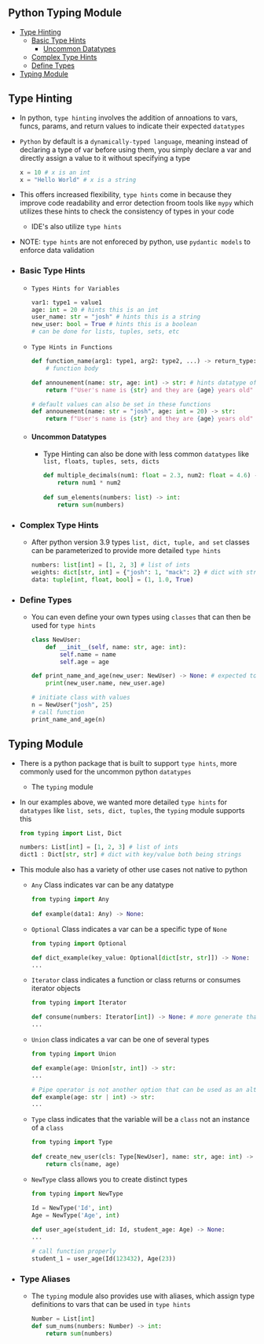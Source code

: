 ## Python Typing Module
- [Type Hinting](#type-hinting)
  - [Basic Type Hints](#basic-type-hints)
    - [Uncommon Datatypes](#uncommon-datatypes)
  - [Complex Type Hints](#complex-type-hints)
  - [Define Types](#define-types)
- [Typing Module](#typing-module)
 

## Type Hinting
* In python, `type hinting` involves the addition of annoations to vars, funcs, params, and return values to indicate their expected `datatypes`
* `Python` by default is a `dynamically-typed language`, meaning instead of declaring a type of var before using them, you simply declare a var and directly assign a value to it without specifying a type
  
  ```python
  x = 10 # x is an int
  x = "Hello World" # x is a string
  ```

* This offers increased flexibility, `type hints` come in because they improve code readability and error detection froom tools like `mypy` which utilizes these hints to check the consistency of types in your code
  - IDE's also utilize `type hints`
* NOTE: `type hints` are not enforeced by python, use `pydantic models` to enforce data validation

- ### Basic Type Hints
  * `Types Hints for Variables`
    
    ```python
    var1: type1 = value1
    age: int = 20 # hints this is an int
    user_name: str = "josh" # hints this is a string
    new_user: bool = True # hints this is a boolean
    # can be done for lists, tuples, sets, etc
    ```

  * `Type Hints in Functions`

    ```python
    def function_name(arg1: type1, arg2: type2, ...) -> return_type:
        # function body

    def announement(name: str, age: int) -> str: # hints datatype of params and hints that this function will return a string
        return f"User's name is {str} and they are {age} years old"

    # default values can also be set in these functions
    def announement(name: str = "josh", age: int = 20) -> str:
        return f"User's name is {str} and they are {age} years old"
    ```

  - #### Uncommon Datatypes
    * Type Hinting can also be done with less common `datatypes` like `list, floats, tuples, sets, dicts`
    
      ```python
      def multiple_decimals(num1: float = 2.3, num2: float = 4.6) -> float:
          return num1 * num2
 
      def sum_elements(numbers: list) -> int:
          return sum(numbers)
      ```

- ### Complex Type Hints
  * After python version 3.9 types `list, dict, tuple, and set` classes can be parameterized to provide more detailed `type hints`

    ```python
    numbers: list[int] = [1, 2, 3] # list of ints
    weights: dict[str, int] = {"josh": 1, "mack": 2} # dict with string keys and int values
    data: tuple[int, float, bool] = (1, 1.0, True)
    ```

- ### Define Types
  * You can even define your own types using `classes` that can then be used for `type hints`

    ```python
    class NewUser:
        def __init__(self, name: str, age: int):
            self.name = name
            self.age = age

    def print_name_and_age(new_user: NewUser) -> None: # expected to return `None` value
        print(new_user.name, new_user.age)

    # initiate class with values
    n = NewUser("josh", 25)
    # call function
    print_name_and_age(n)
    ```

## Typing Module
* There is a python package that is built to support `type hints`, more commonly used for the uncommon python `datatypes`
  - The `typing` module

* In our examples above, we wanted more detailed `type hints` for `datatypes` like `list, sets, dict, tuples`, the `typing` module supports this

  ```python
  from typing import List, Dict
  
  numbers: List[int] = [1, 2, 3] # list of ints
  dict1 : Dict[str, str] # dict with key/value both being strings
  ```

* This module also has a variety of other use cases not native to python
  - `Any` Class indicates var can be any datatype

    ```python
    from typing import Any
 
    def example(data1: Any) -> None:
    ```

  - `Optional` Class indicates a var can be a specific type of `None`

    ```python
    from typing import Optional

    def dict_example(key_value: Optional[dict[str, str]]) -> None:
    ...
    ```

  - `Iterator` class indicates a function or class returns or consumes iterator objects

    ```python
    from typing import Iterator

    def consume(numbers: Iterator[int]) -> None: # more generate than something like 'List'
    ...
    ```

  - `Union` class indicates a var can be one of several types

    ```python
    from typing import Union

    def example(age: Union[str, int]) -> str:
    ...
    
    # Pipe operator is not another option that can be used as an alternative to this class
    def example(age: str | int) -> str:
    ...
    ```

  - `Type` class indicates that the variable will be a `class` not an instance of a `class`

    ```python
    from typing import Type
   
    def create_new_user(cls: Type[NewUser], name: str, age: int) -> NewUser:
        return cls(name, age)
    ```

  - `NewType` class allows you to create distinct types

    ```python
    from typing import NewType

    Id = NewType('Id', int)
    Age = NewType('Age', int)
 
    def user_age(student_id: Id, student_age: Age) -> None:
    ...

    # call function properly
    student_1 = user_age(Id(123432), Age(23))
    ```

- ### Type Aliases
  * The `typing` module also provides use with aliases, which assign type definitions to vars that can be used in `type hints`

    ```python
    Number = List[int]
    def sum_nums(numbers: Number) -> int:
        return sum(numbers)
    ```
